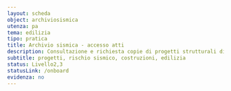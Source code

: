 ```yaml
---
layout: scheda
object: archiviosismica
utenza: pa
tema: edilizia
tipo: pratica
title: Archivio sismica - accesso atti
description: Consultazione e richiesta copie di progetti strutturali di costruzioni in zona sismica presentati in tutto il territorio regionale
subtitle: progetti, rischio sismico, costruzioni, edilizia
status: Livello2,3
statusLink: /onboard
evidenza: no
---
```

